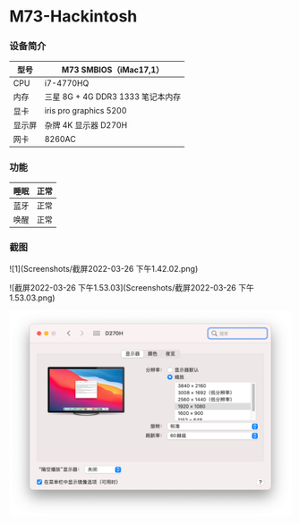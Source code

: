 # M73-Hackintosh

### 设备简介

| 型号   | M73 SMBIOS（iMac17,1）            |
| ------ | --------------------------------- |
| CPU    | i7-4770HQ                         |
| 内存   | 三星 8G + 4G DDR3 1333 笔记本内存 |
| 显卡   | iris pro graphics 5200            |
| 显示屏 | 杂牌 4K 显示器 D270H              |
| 网卡   | 8260AC                            |

### 功能

| 睡眠 | 正常 |
| ---- | ---- |
| 蓝牙 | 正常 |
| 唤醒 | 正常 |

### 截图

![1](Screenshots/截屏2022-03-26 下午1.42.02.png)

![截屏2022-03-26 下午1.53.03](Screenshots/截屏2022-03-26 下午1.53.03.png)

![3](Screenshots/5EEE6BE04D0EC01D6D98C4186423DD88.png)

